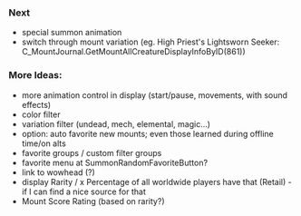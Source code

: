
### Next
- special summon animation
- switch through mount variation (eg. High Priest's Lightsworn Seeker: C_MountJournal.GetMountAllCreatureDisplayInfoByID(861))

### More Ideas:
- more animation control in display (start/pause, movements, with sound effects)
- color filter
- variation filter (undead, mech, elemental, magic...)
- option: auto favorite new mounts; even those learned during offline time/on alts
- favorite groups / custom filter groups
- favorite menu at SummonRandomFavoriteButton?
- link to wowhead (?)
- display Rarity / x Percentage of all worldwide players have that (Retail) - if I can find a nice source for that
- Mount Score Rating (based on rarity?)